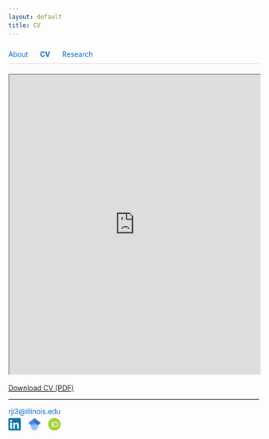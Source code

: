 ```yaml
---
layout: default
title: CV
---
```

<nav style="padding: 10px 0; border-bottom: 1px solid #ddd; margin-bottom: 20px;">
  <a href="/" style="margin-right: 20px; text-decoration: none; color: #0366d6; font-weight: normal;">About</a>
  <a href="/cv" style="margin-right: 20px; text-decoration: none; color: #0366d6; font-weight: bold;">CV</a>
  <a href="/research" style="text-decoration: none; color: #0366d6; font-weight: normal;">Research</a>
</nav>

<iframe 
  src="https://drive.google.com/file/d/1oSYTsXrv-TkhhUc-3byKyhADt55f2kVb/preview" 
  width="100%" 
  height="600" 
  allow="autoplay">
</iframe>
<p><a href="https://drive.google.com/uc?export=download&id=1oSYTsXrv-TkhhUc-3byKyhADt55f2kVb" target="_blank" rel="noopener">Download CV (PDF)</a></p>

---
<p style="margin-top: 15px; margin-bottom: 5px;">
  <a href="mailto:rji3@illinois.edu" style="text-decoration: none; color: #0366d6;" onmouseover="this.style.color='#0366d6'; this.style.textDecoration='none';" onmouseout="this.style.color='#0366d6'; this.style.textDecoration='none';">rji3@illinois.edu</a>
</p>


<div style="display: flex; gap: 15px; align-items: center;">
  <a href="https://www.linkedin.com/in/alice-ji-8a4b2a161/" target="_blank">
    <img src="assets/LinkedIn.png" alt="LinkedIn" width="25" height="25">
  </a>
  <a href="https://scholar.google.com/citations?hl=en&user=CVlgqCAAAAAJ" target="_blank">
    <img src="assets/GoogleScholarLogo.png" alt="Google Scholar" width="25" height="25">
  </a>
  <a href="https://orcid.org/0009-0009-3730-8272" target="_blank">
    <img src="assets/ORCID.png" alt="ORCID" width="25" height="25">
  </a>
</div>
